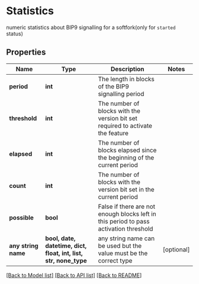 # Statistics

numeric statistics about BIP9 signalling for a softfork(only for `started` status)

## Properties
Name | Type | Description | Notes
------------ | ------------- | ------------- | -------------
**period** | **int** | The length in blocks of the BIP9 signalling period | 
**threshold** | **int** | The number of blocks with the version bit set required to activate the feature | 
**elapsed** | **int** | The number of blocks elapsed since the beginning of the current period | 
**count** | **int** | The number of blocks with the version bit set in the current period | 
**possible** | **bool** | False if there are not enough blocks left in this period to pass activation threshold | 
**any string name** | **bool, date, datetime, dict, float, int, list, str, none_type** | any string name can be used but the value must be the correct type | [optional]

[[Back to Model list]](../README.md#documentation-for-models) [[Back to API list]](../README.md#documentation-for-api-endpoints) [[Back to README]](../README.md)


